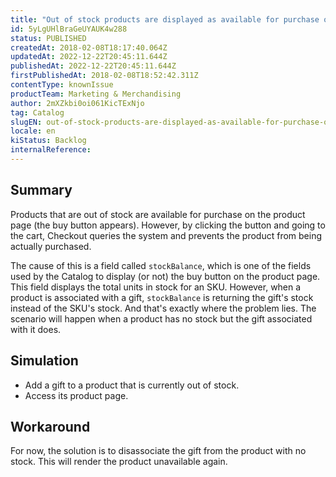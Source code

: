 ```yaml
---
title: "Out of stock products are displayed as available for purchase on the product page"
id: 5yLgUHlBraGeUYAUK4w288
status: PUBLISHED
createdAt: 2018-02-08T18:17:40.064Z
updatedAt: 2022-12-22T20:45:11.644Z
publishedAt: 2022-12-22T20:45:11.644Z
firstPublishedAt: 2018-02-08T18:52:42.311Z
contentType: knownIssue
productTeam: Marketing & Merchandising
author: 2mXZkbi0oi061KicTExNjo
tag: Catalog
slugEN: out-of-stock-products-are-displayed-as-available-for-purchase-on-the-product-page
locale: en
kiStatus: Backlog
internalReference: 
---
```


## Summary

Products that are out of stock are available for purchase on the product page (the buy button appears). However, by clicking the button and going to the cart, Checkout queries the system and prevents the product from being actually purchased.

The cause of this is a field called `stockBalance`, which is one of the fields used by the Catalog to display (or not) the buy button on the product page. This field displays the total units in stock for an SKU. However, when a product is associated with a gift, `stockBalance` is returning the gift's stock instead of the SKU's stock. And that's exactly where the problem lies. The scenario will happen when a product has no stock but the gift associated with it does.

## Simulation

- Add a gift to a product that is currently out of stock.
- Access its product page.

## Workaround

For now, the solution is to disassociate the gift from the product with no stock. This will render the product unavailable again.

